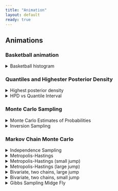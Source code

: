 ```yaml
---
title: "Animation"
layout: default
ready: true
---
```


## Animations



### Basketball animation
<details>
<summary>Basketball histogram</summary>
<img src="/web/info/gifs/bball.gif">
</details>

### Quantiles and Highester Posterior Density 

<details>
<summary>Highest posterior density </summary>
<img src="/web/info/gifs/beta_hpd.gif" style="width:600px; height: auto;">
</details>

<details>
<summary>HPD vs Quantile Interval </summary>
<img src="/web/info/gifs/hpd_v_quantile.gif" style="width: 600px; height: auto;">
</details>

### Monte Carlo Sampling

<details>
<summary>Monte Carlo Estimates of Probabilities</summary>
<div class="row">
  <div class="column">
    <img src="/web/info/gifs/cdf_z_zero.gif" style="width:450px; height: auto;">
  </div>
  <div class="column">
    <img src="/web/info/gifs/cdf_z_95.gif" style="width:450px; height: auto;">
  </div>
</div>
</details>

<details>
<summary>Inversion Sampling</summary>
<img src="/web/info/gifs/inversion.gif" style="width: 600px; height: auto;">
</details>

### Markov Chain Monte Carlo 

<details>
<summary>Independence Sampling </summary>
<img src="/web/info/gifs/indep_side_by_side-1.gif" style="width: 800px; height: auto;">
</details>


<details>
<summary>Metropolis-Hastings</summary>
<div class="row">
  <div class="column">
    <img src="/web/info/gifs/metrop_example-1.gif" style="width:450px; height: auto;">
  </div>
  <div class="column">
    <img src="/web/info/gifs/metrop_example2-1.gif" style="width:450px; height: auto;">
  </div>
</div>
</details>

<details>
<summary>Metropolis-Hastings (small jump)</summary>
<img src="/web/info/gifs/metrop_side_by_side_05-1.gif" style="width: 800px; height: auto;">
</details>
<details>
<summary>Metropolis-Hastings (large jump) </summary>
<img src="/web/info/gifs/metrop_side_by_side_2-1.gif" style="width: 800px; height: auto;">
</details>

<details>
<summary>Bivariate, two chains, large jump</summary>
<img src="/web/info/gifs/midge_ani1-1.gif" style="width: 800px; height: auto;">
</details>
<details>
<summary>Bivariate, two chains, small jump </summary>
<img src="/web/info/gifs/midge_ani2-1.gif" style="width: 800px; height: auto;">
</details>


<details>
<summary>Gibbs Sampling Midge Fly</summary>
  <img src="/web/info/gifs/gibbs-1.gif" style="width:550px; height: auto;">
</details>
<summary>

<!-- <details> -->
<!-- <summary>Gibbs Sampling Bivariate Normal</summary> -->
<!-- <div class="row"> -->
<!--   <img src="/web/info/gifs/normal_samples_01-1.gif" style="width:550px; height: auto;"> -->
<!-- </div> -->
<!-- <div class="row"> -->
<!--   <img src="/web/info/gifs/normal_samples_05-1.gif" style="width:550px; height: auto;"> -->
<!-- </div> -->
<!-- <div class="row"> -->
<!--   <img src="/web/info/gifs/normal_samples_09-1.gif" style="width:550px; height: auto;"> -->
<!-- </div> -->
<!-- </details> -->


